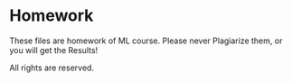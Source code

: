 # Homework

These files are homework of ML course.
Please never Plagiarize them, or you will get the Results!

All rights are reserved. 
